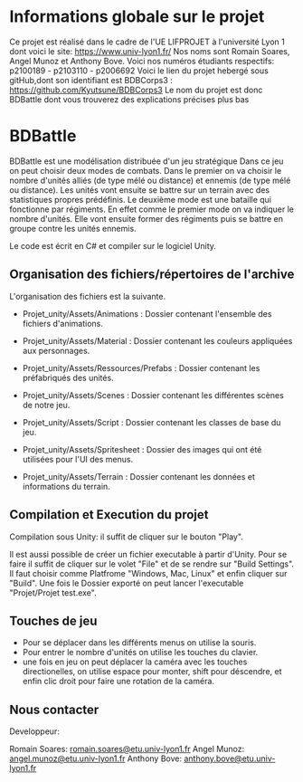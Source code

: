 # Informations globale sur le projet

Ce projet est réalisé dans le cadre de l'UE LIFPROJET à l'université Lyon 1 dont voici le site: https://www.univ-lyon1.fr/
Nos noms sont Romain Soares, Angel Munoz et Anthony Bove. Voici nos numéros étudiants respectifs: p2100189 - p2103110 - p2006692
Voici le lien du projet hebergé sous gitHub,dont son identifiant est BDBCorps3 : https://github.com/Kyutsune/BDBCorps3
Le nom du projet est donc BDBattle dont vous trouverez des explications précises plus bas

# BDBattle

BDBattle est une modélisation distribuée d'un jeu stratégique 
Dans ce jeu on peut choisir deux modes de combats.
Dans le premier on va choisir le nombre d'unités alliés (de type mélé ou distance) et ennemis (de type mélé ou distance).
Les unités vont ensuite se battre sur un terrain avec des statistiques propres prédéfinis.
Le deuxième mode est une bataille qui fonctionne par régiments. En effet comme le premier mode on va indiquer le nombre d'unités. Elle vont ensuite former des régiments puis se battre en groupe contre les unités ennemis.

Le code est écrit en C# et compiler sur le logiciel Unity.

## Organisation des fichiers/répertoires de l'archive

L'organisation des fichiers est la suivante.

- Projet_unity/Assets/Animations : Dossier contenant l'ensemble des fichiers d'animations.

- Projet_unity/Assets/Material : Dossier contenant les couleurs appliquées aux personnages.

- Projet_unity/Assets/Ressources/Prefabs : Dossier contenant les préfabriqués des unités.

- Projet_unity/Assets/Scenes : Dossier contenant les différentes scènes de notre jeu.

- Projet_unity/Assets/Script : Dossier contenant les classes de base du jeu.

- Projet_unity/Assets/Spritesheet : Dossier des images qui ont été utilisées pour l'UI des menus.

- Projet_unity/Assets/Terrain : Dossier contenant les données et informations du terrain.

## Compilation et Execution du projet

Compilation sous Unity: il suffit de cliquer sur le bouton "Play".

Il est aussi possible de créer un fichier executable à partir d'Unity. Pour se faire il suffit de cliquer sur le volet "File" et
de se rendre sur "Build Settings". Il faut choisir comme Platfrome "Windows, Mac, Linux" et enfin cliquer sur "Build".
Une fois le Dossier exporté on peut lancer l'executable "Projet/Projet test.exe".


## Touches de jeu

- Pour se déplacer dans les différents menus on utilise la souris.
- Pour entrer le nombre d'unités on utilise les touches du clavier.
- une fois en jeu on peut déplacer la caméra avec les touches directionelles, on utilise espace pour monter, shift pour déscendre, et enfin clic droit pour faire une rotation de la caméra.


## Nous contacter

Developpeur:

Romain Soares: romain.soares@etu.univ-lyon1.fr
Angel Munoz: angel.munoz@etu.univ-lyon1.fr
Anthony Bove: anthony.bove@etu.univ-lyon1.fr
